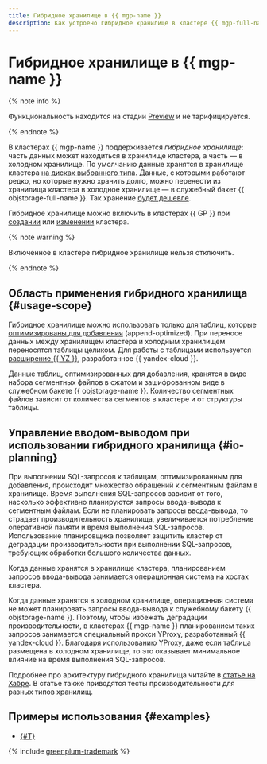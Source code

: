 ```yaml
---
title: Гибридное хранилище в {{ mgp-name }}
description: Как устроено гибридное хранилище в кластере {{ mgp-full-name }}.
---
```


# Гибридное хранилище в {{ mgp-name }}


{% note info %}

Функциональность находится на стадии [Preview](../../overview/concepts/launch-stages.md) и не тарифицируется.

{% endnote %}


В кластерах {{ mgp-name }} поддерживается _гибридное хранилище_: часть данных может находиться в хранилище кластера, а часть — в холодном хранилище. По умолчанию данные хранятся в хранилище кластера [на дисках выбранного типа](./storage.md). Данные, с которыми работают редко, но которые нужно хранить долго, можно перенести из хранилища кластера в холодное хранилище — в служебный бакет {{ objstorage-full-name }}. Так хранение [будет дешевле](../pricing/index.md#rules-storage).

Гибридное хранилище можно включить в кластерах {{ GP }} при [создании](../operations/cluster-create.md) или [изменении](../operations/update.md#change-additional-settings) кластера.

{% note warning %}

Включенное в кластере гибридное хранилище нельзя отключить.

{% endnote %}

## Область применения гибридного хранилища {#usage-scope}

Гибридное хранилище можно использовать только для таблиц, которые [оптимизированы для добавления](./tables.md) (append-optimized). При переносе данных между хранилищем кластера и холодным хранилищем переносятся таблицы целиком. Для работы с таблицами используется [расширение {{ YZ }}](https://github.com/open-gpdb/yezzey), разработанное {{ yandex-cloud }}.

Данные таблиц, оптимизированных для добавления, хранятся в виде набора сегментных файлов в сжатом и зашифрованном виде в служебном бакете {{ objstorage-name }}. Количество сегментных файлов зависит от количества сегментов в кластере и от структуры таблицы.

## Управление вводом-выводом при использовании гибридного хранилища {#io-planning}

При выполнении SQL-запросов к таблицам, оптимизированным для добавления, происходит множество обращений к сегментным файлам в хранилище. Время выполнения SQL-запросов зависит от того, насколько эффективно планируются запросы ввода-вывода к сегментным файлам. Если не планировать запросы ввода-вывода, то страдает производительность хранилища, увеличивается потребление оперативной памяти и время выполнения SQL-запросов. Использование планировщика позволяет защитить кластер от деградации производительности при выполнении SQL-запросов, требующих обработки большого количества данных.

Когда данные хранятся в хранилище кластера, планированием запросов ввода-вывода занимается операционная система на хостах кластера.

Когда данные хранятся в холодном хранилище, операционная система не может планировать запросы ввода-вывода к служебному бакету {{ objstorage-name }}. Поэтому, чтобы избежать деградации производительности, в кластерах {{ mgp-name }} планированием таких запросов занимается специальный прокси YProxy, разработанный {{ yandex-cloud }}. Благодаря использованию YProxy, даже если таблица размещена в холодном хранилище, то это оказывает минимальное влияние на время выполнения SQL-запросов.

Подробнее про архитектуру гибридного хранилища читайте в [статье на Хабре](https://habr.com/ru/companies/yandex_cloud_and_infra/articles/831780/). В статье также приводятся тесты производительности для разных типов хранилищ.

## Примеры использования {#examples}

* [{#T}](../tutorials/yezzey.md)

{% include [greenplum-trademark](../../_includes/mdb/mgp/trademark.md) %}
